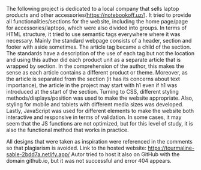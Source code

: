 The following project is dedicated to a local company that sells laptop products and other accessories(https://notebookoff.uz/). It tried to provide all functionalities/sections for the website, including the home page/page for accessories/laptops, which were also divided into groups. 
In terms of HTML structure, it tried to use semantic tags everywhere where it was necessary. Mainly the standard webpage consists of a header, section and footer with aside sometimes. The article tag became a child of the section. The standards have a description of the use of each tag but not the location and using this author did each product unit as a separate article that is wrapped by section. In the comprehension of the author, this makes the sense as each article contains a different product or theme. Moreover, as the article is separated from the section (it has its concerns about text importance), the article in the project may start with h1 even if h1 was introduced at the start of the section. 
Turning to CSS, different styling methods/displays/position was used to make the website appropriate. Also, styling for mobile and tablets with different media sizes was developed.
Lastly, JavaScript was used for different elements to make the website both interactive and responsive in terms of validation. In some cases, it may seem that the JS functions are not optimized, but for this level of study, it is also the functional method that works in practice.

All designs that were taken as inspiration were referenced in the comments so that plagiarism is avoided.
Link to the hosted website: https://tourmaline-sable-2bdd7a.netlify.app/ 
Autor tried to host it also on GitHub with the domain github.io, but it was not successful and error 404 appears.
